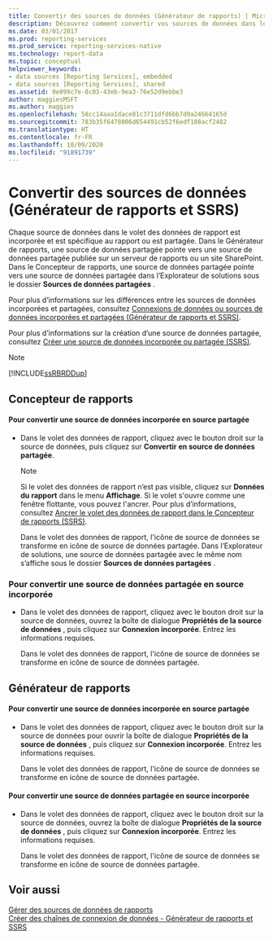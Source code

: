 ```yaml
---
title: Convertir des sources de données (Générateur de rapports) | Microsoft Docs
description: Découvrez comment convertir vos sources de données dans le Générateur de rapports et le Concepteur de rapports à l’aide des options du volet des données de rapport.
ms.date: 03/01/2017
ms.prod: reporting-services
ms.prod_service: reporting-services-native
ms.technology: report-data
ms.topic: conceptual
helpviewer_keywords:
- data sources [Reporting Services], embedded
- data sources [Reporting Services], shared
ms.assetid: 0e099c7e-8c03-43eb-9ea3-76e52d9ebbe3
author: maggiesMSFT
ms.author: maggies
ms.openlocfilehash: 58cc14aaa1dace81c3711dfd6bb7d9a24664165d
ms.sourcegitcommit: 783b35f6478006d654491cb52f6edf108acf2482
ms.translationtype: HT
ms.contentlocale: fr-FR
ms.lasthandoff: 10/09/2020
ms.locfileid: "91891739"
---
```

# <a name="convert-data-sources-report-builder-and-ssrs"></a>Convertir des sources de données (Générateur de rapports et SSRS)
  Chaque source de données dans le volet des données de rapport est incorporée et est spécifique au rapport ou est partagée. Dans le Générateur de rapports, une source de données partagée pointe vers une source de données partagée publiée sur un serveur de rapports ou un site SharePoint. Dans le Concepteur de rapports, une source de données partagée pointe vers une source de données partagée dans l’Explorateur de solutions sous le dossier **Sources de données partagées** .  
  
 Pour plus d’informations sur les différences entre les sources de données incorporées et partagées, consultez [Connexions de données ou sources de données incorporées et partagées &#40;Générateur de rapports et SSRS&#41;](./data-connections-data-sources-and-connection-strings-report-builder-and-ssrs.md).  
  
 Pour plus d’informations sur la création d’une source de données partagée, consultez [Créer une source de données incorporée ou partagée &#40;SSRS&#41;](/previous-versions/sql/).  
  
> [!NOTE]  
>  [!INCLUDE[ssRBRDDup](../../includes/ssrbrddup-md.md)]  
  
## <a name="report-designer"></a>Concepteur de rapports  
  
#### <a name="to-convert-a-data-source-from-embedded-to-shared"></a>Pour convertir une source de données incorporée en source partagée  
  
-   Dans le volet des données de rapport, cliquez avec le bouton droit sur la source de données, puis cliquez sur **Convertir en source de données partagée**.  
  
    > [!NOTE]  
    >  Si le volet des données de rapport n’est pas visible, cliquez sur **Données du rapport** dans le menu **Affichage**. Si le volet s'ouvre comme une fenêtre flottante, vous pouvez l'ancrer. Pour plus d’informations, consultez [Ancrer le volet des données de rapport dans le Concepteur de rapports &#40;SSRS&#41;](../../reporting-services/tools/dock-the-report-data-pane-in-report-designer-ssrs.md).  
  
     Dans le volet des données de rapport, l'icône de source de données se transforme en icône de source de données partagée. Dans l’Explorateur de solutions, une source de données partagée avec le même nom s’affiche sous le dossier **Sources de données partagées** .  
  
### <a name="to-convert-a-data-source-from-shared-to-embedded"></a>Pour convertir une source de données partagée en source incorporée  
  
-   Dans le volet des données de rapport, cliquez avec le bouton droit sur la source de données, ouvrez la boîte de dialogue **Propriétés de la source de données** , puis cliquez sur **Connexion incorporée**. Entrez les informations requises.  
  
     Dans le volet des données de rapport, l'icône de source de données se transforme en icône de source de données partagée.  
  
## <a name="report-builder"></a>Générateur de rapports  
  
#### <a name="to-convert-a-data-source-from-embedded-to-shared"></a>Pour convertir une source de données incorporée en source partagée  
  
-   Dans le volet des données de rapport, cliquez avec le bouton droit sur la source de données pour ouvrir la boîte de dialogue **Propriétés de la source de données** , puis cliquez sur **Connexion incorporée**. Entrez les informations requises.  
  
     Dans le volet des données de rapport, l'icône de source de données se transforme en icône de source de données partagée.  
  
#### <a name="to-convert-a-data-source-from-shared-to-embedded"></a>Pour convertir une source de données partagée en source incorporée  
  
-   Dans le volet des données de rapport, cliquez avec le bouton droit sur la source de données, ouvrez la boîte de dialogue **Propriétés de la source de données** , puis cliquez sur **Connexion incorporée**. Entrez les informations requises.  
  
     Dans le volet des données de rapport, l'icône de source de données se transforme en icône de source de données partagée.  
  
## <a name="see-also"></a>Voir aussi  
 [Gérer des sources de données de rapports](../../reporting-services/report-data/manage-report-data-sources.md)   
 [Créer des chaînes de connexion de données - Générateur de rapports et SSRS](../../reporting-services/report-data/data-connections-data-sources-and-connection-strings-report-builder-and-ssrs.md)  
  
